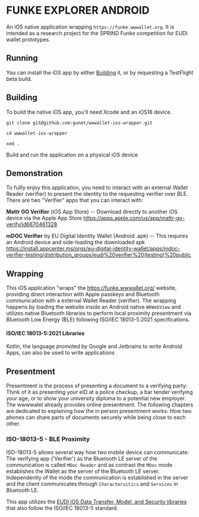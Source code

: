 FUNKE EXPLORER ANDROID
======================

An iOS native application wrapping `https://funke.wwwallet.org`. It is intended as a research project for the
SPRIND Funke competition for EUDI wallet prototypes.

Running
-------

You can install the iOS app by either [Building](#Building) it, or by requesting a TestFlight beta build.

Building
--------

To build the native iOS app, you'll need Xcode and an iOS18 device.

```shell
git clone git@github.com:gunet/wwwallet-ios-wrapper.git
```

```shell
cd wwwallet-ios-wrapper
```

```shell
xed .
```
Build and run the application on a physical iOS device

Demonstration
-------------
To fullly enjoy this application, you need to interact with an external Wallet Reader (verifier) to present the identity to the requesting verifier over BLE. There are two "Verifier" apps that you can interact with:

**Mattr GO Verifier** (iOS App Store) -- Download directly to another iOS device via the Apple App Store
https://apps.apple.com/us/app/mattr-go-verify/id6670461328

**mDOC Verifier** by EU Digital Identity Wallet (Android .apk) -- This requires an Android device and side-loading the downloaded apk
https://install.appcenter.ms/orgs/eu-digital-identity-wallet/apps/mdoc-verifier-testing/distribution_groups/eudi%20verifier%20(testing)%20public

Wrapping
--------

This iOS application "wraps" the https://funke.wwwallet.org/ website, providing direct interaction with Apple passkeys and Bluetooth communication with a external Wallet Reader (verifier). The wrapping happens by loading the website inside an Android
native `WKWebView` and utilizes native Bluetooth libraries to perform local proximity presentment via Bluetooth Low Energy (BLE) following ISO/IEC 18013-5:2021 specifications.

#### ISO/IEC 18013-5:2021 Libraries

Kotlin, the language promoted by Google and Jetbrains to write Android Apps, can also be used to write applications

Presentment
-----------

Presentment is the process of presenting a document to a verifying party: Think of it as presenting your eID at a police
checkup, a bar tender verifying your age, or to show your university diploma to a potential new employer. The wwwwalet
already provides online presentment. The following chapters are dedicated to explaining how the in person presentment works: How two phones can share
parts of documents securely while being close to each other.

### ISO-18013-5 - BLE Proximity

ISO-18013-5 allows several way how two mobile device can communicate: The verifying app ('Verifier') as the Bluetooth LE
server of the communication is called `MDoc Reader` and as contrast the `MDoc` mode establishes the Wallet as the server
of the Bluetooth LE server. Independently of the mode the communication is established in the server and the client
communicates through `Charactersitics` and `Services` in Bluetooth LE.

This app utilizes the [EUDI iOS Data Transfer, Model, and Security libraries](https://github.com/eu-digital-identity-wallet/eudi-lib-ios-iso18013-data-transfer) that also follow the ISO/IEC 18013-5 standard.


